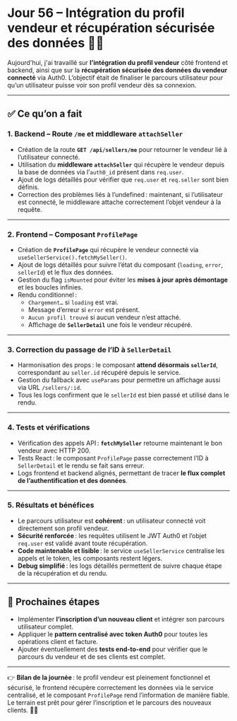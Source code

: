 # Jour 56 – Intégration du profil vendeur et récupération sécurisée des données 🧩🔑

Aujourd'hui, j'ai travaillé sur **l’intégration du profil vendeur** côté frontend et backend, ainsi que sur la **récupération sécurisée des données du vendeur connecté** via Auth0. L’objectif était de finaliser le parcours utilisateur pour qu’un utilisateur puisse voir son profil vendeur dès sa connexion.  

---

## ✅ Ce qu’on a fait

### 1. Backend – Route `/me` et middleware `attachSeller`

* Création de la route **`GET /api/sellers/me`** pour retourner le vendeur lié à l’utilisateur connecté.
* Utilisation du **middleware `attachSeller`** qui récupère le vendeur depuis la base de données via l’`auth0_id` présent dans `req.user`.
* Ajout de logs détaillés pour vérifier que `req.user` et `req.seller` sont bien définis.
* Correction des problèmes liés à l’undefined : maintenant, si l’utilisateur est connecté, le middleware attache correctement l’objet vendeur à la requête.

---

### 2. Frontend – Composant `ProfilePage`

* Création de **`ProfilePage`** qui récupère le vendeur connecté via `useSellerService().fetchMySeller()`.
* Ajout de logs détaillés pour suivre l’état du composant (`loading`, `error`, `sellerId`) et le flux des données.
* Gestion du flag `isMounted` pour éviter les **mises à jour après démontage** et les boucles infinies.
* Rendu conditionnel :
  - `Chargement…` si `loading` est vrai.
  - Message d’erreur si `error` est présent.
  - `Aucun profil trouvé` si aucun vendeur n’est attaché.
  - Affichage de **`SellerDetail`** une fois le vendeur récupéré.

---

### 3. Correction du passage de l’ID à `SellerDetail`

* Harmonisation des props : le composant **attend désormais `sellerId`**, correspondant au `seller.id` récupéré depuis le service.
* Gestion du fallback avec `useParams` pour permettre un affichage aussi via URL `/sellers/:id`.
* Tous les logs confirment que le `sellerId` est bien passé et utilisé dans le rendu.

---

### 4. Tests et vérifications

* Vérification des appels API : **`fetchMySeller`** retourne maintenant le bon vendeur avec HTTP 200.
* Tests React : le composant `ProfilePage` passe correctement l’ID à `SellerDetail` et le rendu se fait sans erreur.
* Logs frontend et backend alignés, permettant de tracer **le flux complet de l’authentification et des données**.

---

### 5. Résultats et bénéfices

* Le parcours utilisateur est **cohérent** : un utilisateur connecté voit directement son profil vendeur.
* **Sécurité renforcée** : les requêtes utilisent le JWT Auth0 et l’objet `req.user` est validé avant toute récupération.
* **Code maintenable et lisible** : le service `useSellerService` centralise les appels et le token, les composants restent légers.
* **Debug simplifié** : les logs détaillés permettent de suivre chaque étape de la récupération et du rendu.

---

## 📌 Prochaines étapes

* Implémenter **l’inscription d’un nouveau client** et intégrer son parcours utilisateur complet.
* Appliquer le **pattern centralisé avec token Auth0** pour toutes les opérations client et facture.
* Ajouter éventuellement des **tests end-to-end** pour vérifier que le parcours du vendeur et de ses clients est complet.

---

👉 **Bilan de la journée** : le profil vendeur est pleinement fonctionnel et sécurisé, le frontend récupère correctement les données via le service centralisé, et le composant `ProfilePage` rend l’information de manière fiable. Le terrain est prêt pour gérer l’inscription et le parcours des nouveaux clients. 💪✨
